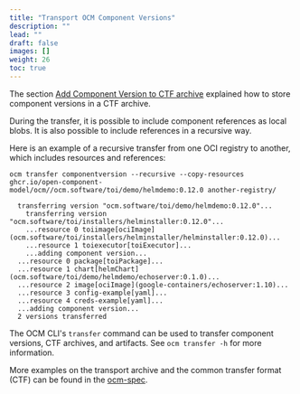 ```yaml
---
title: "Transport OCM Component Versions"
description: ""
lead: ""
draft: false
images: []
weight: 26
toc: true
---
```


The section [Add Component Version to CTF archive](/docs/getting-started/create-component-version/#add-component-version-to-ctf-archive/) explained how to store component versions in a CTF archive.

During the transfer, it is possible to include component references as local blobs. It is also possible to include references in a recursive way.

Here is an example of a recursive transfer from one OCI registry to another, which includes resources and references:

```shell
ocm transfer componentversion --recursive --copy-resources ghcr.io/open-component-model/ocm//ocm.software/toi/demo/helmdemo:0.12.0 another-registry/
```

```shell
  transferring version "ocm.software/toi/demo/helmdemo:0.12.0"...
    transferring version "ocm.software/toi/installers/helminstaller:0.12.0"...
    ...resource 0 toiimage[ociImage](ocm.software/toi/installers/helminstaller/helminstaller:0.12.0)...
    ...resource 1 toiexecutor[toiExecutor]...
    ...adding component version...
  ...resource 0 package[toiPackage]...
  ...resource 1 chart[helmChart](ocm.software/toi/demo/helmdemo/echoserver:0.1.0)...
  ...resource 2 image[ociImage](google-containers/echoserver:1.10)...
  ...resource 3 config-example[yaml]...
  ...resource 4 creds-example[yaml]...
  ...adding component version...
  2 versions transferred
```

The OCM CLI's `transfer` command can be used to transfer component versions, CTF archives, and artifacts. See `ocm transfer -h` for more information.

More examples on the transport archive and the common transfer format (CTF) can be found in the [ocm-spec](https://github.com/open-component-model/ocm-spec/blob/main/doc/04-extensions/03-storage-backends/ctf.md).
